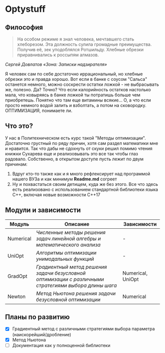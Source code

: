 # Optystuff
## Философия
> На особом режиме я знал человека, мечтавшего стать хлеборезом. 
> Эта должность сулила громадные преимущества. 
> Получив её, зек уподоблялся Ротшильду. 
> Хлебные обрезки приравнивались к россыпям алмазов.

*Сергей Довлатов «Зона: Записки надзирателя»*

Я человек сам по себе достаточно иррациональный, но хлебные обрезки это и правда хорошо. Вот если в банке 
с соусом "Сальса" останется немного, можно соскрести остатки ложкой - не выбрасывать же, полезно. 
Да? Точно? Что если калорийность остатков настолько мала, что ковыряясь в банке ложкой ты потратишь
больше чем приобретешь. Понятно что там еще витамины всякие... О, а что если просто немного водой 
залить и взболтать, а потом на сковородку. ОПТИМИЗАЦИЯ, понимаете ли.

## Что это?
У нас в Политехническом есть курс такой "Методы оптимизации". Достаточно грустный по
ряду причин, хотя сам раздел математики мне и нравится. Так что дабы не сдохнуть от скуки решил
помимо чтения книжки Сухарева еще и реализовывать это все так чтобы глаз радовало. Собственно, в 
открытом доступе пусть лежит по двум причинам:

1. Вдруг кто-то также как и я много рефлексирует над программой нашего ВУЗа и как минимум **Readme.md** согреет
2. Ну и похвастаться своим детищем, куда же без этого. Все что здесь есть реализовано с использованием стандартной
библиотеки языка C++, включая новые возможности C++17

## Модули и зависимости
| Модуль    | Описание                                                                                               | Зависимости       |
|-----------|--------------------------------------------------------------------------------------------------------|-------------------|
| Numerical | *Численные методы решения задач линейной алгебры и математического анализа*                            | -                 |
| UniOpt    | *Алгоритмы оптимизации унимодальных функций*                                                           | -                 |
| GradOpt   | *Градиентный метод решения задачи безусловной оптимизации с различными  стратегиями выбора длины шага* | Numerical, UniOpt |
| Newton    | *Метод Ньютона решения задачи безусловной оптимизации*                                                 | Numerical         |

## Планы по развитию
- [x] Градиентный метод с различными стратегиями выбора параметра (наискорейший/дробление)
- [x] Метод Ньютона
- [ ] Документация как у полноценной библиотеки
